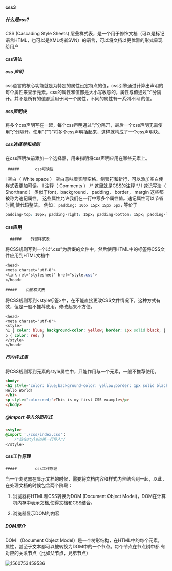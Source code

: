 #### css3

##### 什么是css?

CSS (Cascading Style Sheets) 层叠样式表，是一个用于修饰文档（可以是标记语言HTML，也可以是XML或者SVN）的语言，可以将文档以更优雅的形式呈现给用户

#### css语法

#####       css 声明

css语言的核心功能就是为特定的属性设定特点的值，css引擎通过计算出声明的每个属性来显示元素。css的属性和值都是大小写敏感的。属性与值通过“:”分隔开。并不是所有的值都适用于同一个属性，不同的属性有一系列不同
的值。

#####       css声明块

将多个css声明写在一起，每个css声明通过“;”分隔开，最后一个css声明无需使用“;”分隔开。使用“{”“}”将多个css声明括起来，这样就构成了一个css声明块。

#####       css选择器和规则

在css声明块前添加一个选择器，用来指明将css声明应用在哪些元素上。

     #####       css可读性

l 空白（ White space ）
空白意味着实际空格、制表符和新行，可以添加空白使样式表更加可读。
l 注释（ Comments ）
/* 这里就是CSS的注释 */
l 速记写法（ Shorthand ）
类似于font，background， padding， border， margin 这些都被称为速记属性。
这些属性允许我们在一行中写多个属性值。速记属性可以节省时间,使代码整洁。
例如：
```padding: 10px 15px 15px 5px;```
等价于

```css
padding-top: 10px; padding-right: 15px; padding-bottom: 15px; padding-left: 5px;
```

#### css应用

      #####    外部样式表

将CSS规则写到一个以“.css”为后缀的文件中，然后使用HTML中的<link>标签将CSS文件应用到HTML文档中

```css
<head>
<meta charset="utf-8">
<link rel="stylesheet" href="style.css">
</head>
```

    #####    内部样式表

将CSS规则写到<style标签>中，在不能直接更改CSS文件情况下，这种方式有效，但是一般不推荐使用，修改起来不方便。

```css
<head>
<meta charset="utf-8">
<style>
h1 { color: blue; background-color: yellow; border: 1px solid black; }
p { color: red; }
</style>
</head>
```

   #####    行内样式表

将CSS规则写到元素的style属性中，只能作用与一个元素，一般不推荐使用。

```html
<body>
<h1 style="color: blue;background-color: yellow;border: 1px solid black;">
Hello World!
</h1>
<p style="color:red;">This is my first CSS example</p>
</body>
```

   #####   @import 导入外部样式

```html
<style>
@import './css/index.css'；
    /*放在style的第一行导入*/
</style>
```



#### css工作原理

    #####        css工作原理

当一个浏览器在显示文档的时候，需要将文档内容和样式内容结合到一起，以此，在处理文档的时候包含两个阶段：

1.   浏览器将HTML和CSS转换为DOM (Document Object Model)，DOM在计算机内存中表示文档,使得文档和CSS结合。

2. 浏览器显示DOM的内容

#####        DOM简介

DOM （Document Object Model）是一个树形结构，在HTML中的每个元素，
属性，甚至于文本都可以被转换为DOM中的一个节点。每个节点在节点树中都
有对应的关系节点（比如父节点，兄弟节点）

![1560753459536](D:\Users\Administrator\Desktop\briup\html_css\day04\1560753459536.png)





